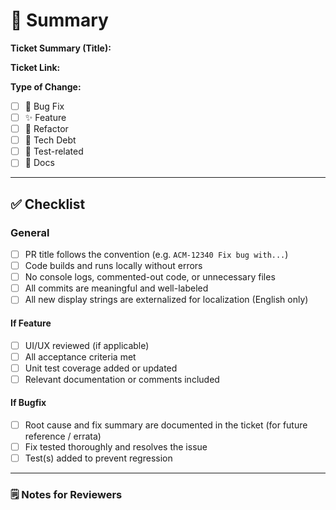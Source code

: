 # 📝 Summary

**Ticket Summary (Title):**  
<!-- Use the exact title from Jira or a brief, clear summary -->

**Ticket Link:**  
<!-- e.g. https://issues.redhat.com/browse/ACM-12345 -->

**Type of Change:**  
<!-- Select one -->
- [ ] 🐞 Bug Fix  
- [ ] ✨ Feature  
- [ ] 🔧 Refactor
- [ ] 💸 Tech Debt
- [ ] 🧪 Test-related  
- [ ] 📄 Docs

---

## ✅ Checklist

### General

- [ ] PR title follows the convention (e.g. `ACM-12340 Fix bug with...`)
- [ ] Code builds and runs locally without errors
- [ ] No console logs, commented-out code, or unnecessary files
- [ ] All commits are meaningful and well-labeled
- [ ] All new display strings are externalized for localization (English only)

#### If Feature

- [ ] UI/UX reviewed (if applicable)
- [ ] All acceptance criteria met
- [ ] Unit test coverage added or updated
- [ ] Relevant documentation or comments included

#### If Bugfix

- [ ] Root cause and fix summary are documented in the ticket (for future reference / errata)
- [ ] Fix tested thoroughly and resolves the issue
- [ ] Test(s) added to prevent regression

---

### 🗒️ Notes for Reviewers
<!-- Optional: anything reviewers should know, special context, etc. -->